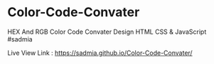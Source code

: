 # Color-Code-Convater
HEX And RGB Color Code Convater Design HTML CSS &amp; JavaScript #sadmia

Live View Link : https://sadmia.github.io/Color-Code-Convater/
